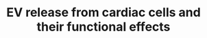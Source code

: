 ---
annotations:
- id: CL:0000746
  parent: native cell
  type: Cell Type Ontology
  value: cardiac muscle cell
- id: PW:0000004
  parent: regulatory pathway
  type: Pathway Ontology
  value: regulatory pathway
- id: CL:0000115
  parent: native cell
  type: Cell Type Ontology
  value: endothelial cell
- id: CL:0000057
  parent: animal cell
  type: Cell Type Ontology
  value: fibroblast
- id: CL:0000576
  parent: native cell
  type: Cell Type Ontology
  value: monocyte
authors:
- Khanspers
- Susan
- MaintBot
- AlexanderPico
- Marvin M2
- Eweitz
citedin:
- link: 10.1186/s40001-024-01951-z
  title: 'Non-dialyzable uremic toxins and renal tubular cell damage in CKD patients:
    a systems biology approach (2024)'
- link: 10.1038/s41598-023-33585-2
  title: Bioinformatics analysis of the pathogenic link between Epstein-Barr virus
    infection, systemic lupus erythematosus and diffuse large B cell lymphoma (2023)
communities:
- ExRNA
description: 'Summary of reported extracellular vesicle (EV) release from cardiac
  cells in culture and their functional effects. EV release has been reported in numerous
  cell lines and primary cultures, both at baseline and in response to stimuli. Transfer
  of EVs between cell types has been demonstrated as well as delivery of cargo.  Note
  that this pathway represents a review of multiple studies in multiple organisms.
  This pathway displays the human orthologs.  HUVEC: human aortic endothelial cell  HMEC-1:
  human microvascular endothelial cell  HASMC: human aortic smooth muscle cell  NRVM:
  neonatal rat ventricular myocyte.   Adapted from Danielson KM, Das S. Extracellular
  Vesicles in Heart Disease: Excitement for the Future? [Exosomes Microvesicles, 2014.](http://www.ncbi.nlm.nih.gov/pubmed/25429310).'
last-edited: 2025-03-03
ndex: 94d64fa2-8b66-11eb-9e72-0ac135e8bacf
organisms:
- Homo sapiens
redirect_from:
- /index.php/Pathway:WP3297
- /instance/WP3297
- /instance/WP3297_r137155
revision: r137155
schema-jsonld:
- '@context': https://schema.org/
  '@id': https://wikipathways.github.io/pathways/WP3297.html
  '@type': Dataset
  creator:
    '@type': Organization
    name: WikiPathways
  description: 'Summary of reported extracellular vesicle (EV) release from cardiac
    cells in culture and their functional effects. EV release has been reported in
    numerous cell lines and primary cultures, both at baseline and in response to
    stimuli. Transfer of EVs between cell types has been demonstrated as well as delivery
    of cargo.  Note that this pathway represents a review of multiple studies in multiple
    organisms. This pathway displays the human orthologs.  HUVEC: human aortic endothelial
    cell  HMEC-1: human microvascular endothelial cell  HASMC: human aortic smooth
    muscle cell  NRVM: neonatal rat ventricular myocyte.   Adapted from Danielson
    KM, Das S. Extracellular Vesicles in Heart Disease: Excitement for the Future?
    [Exosomes Microvesicles, 2014.](http://www.ncbi.nlm.nih.gov/pubmed/25429310).'
  keywords:
  - C-Myb
  - CXCL12
  - ERBB4
  - Ethanol
  - Homocysteine
  - KLF2
  - MIR143
  - Ox-LDL
  - Prolactin
  - RGS16
  - hsa-miR-145-5p
  license: CC0
  name: EV release from cardiac cells and their functional effects
seo: CreativeWork
title: EV release from cardiac cells and their functional effects
wpid: WP3297
---